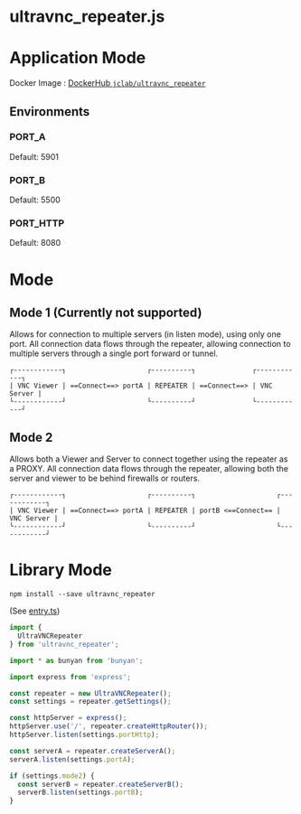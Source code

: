 # ultravnc_repeater.js

# Application Mode

Docker Image : [DockerHub `jclab/ultravnc_repeater`](#https://hub.docker.com/r/jclab/ultravnc_repeater)

## Environments

### PORT_A

Default: 5901

### PORT_B

Default: 5500

### PORT_HTTP

Default: 8080

# Mode

## Mode 1 (Currently not supported)
Allows for connection to multiple servers (in listen mode), using only one port. All connection data flows through the repeater, allowing connection to multiple servers through a single port forward or tunnel.

```
┌------------┐                    ┌----------┐              ┌------------┐
| VNC Viewer | ==Connect==> portA | REPEATER | ==Connect==> | VNC Server |
└------------┘                    └----------┘              └------------┘
``` 

## Mode 2
Allows both a Viewer and Server to connect together using the repeater as a PROXY. All connection data flows through the repeater, allowing both the server and viewer to be behind firewalls or routers.

```
┌------------┐                    ┌----------┐                    ┌------------┐
| VNC Viewer | ==Connect==> portA | REPEATER | portB <==Connect== | VNC Server |
└------------┘                    └----------┘                    └------------┘
```

# Library Mode

`npm install --save ultravnc_repeater`

(See [entry.ts](./src/entry.ts))

```typescript
import {
  UltraVNCRepeater
} from 'ultravnc_repeater';

import * as bunyan from 'bunyan';

import express from 'express';

const repeater = new UltraVNCRepeater();
const settings = repeater.getSettings();

const httpServer = express();
httpServer.use('/', repeater.createHttpRouter());
httpServer.listen(settings.portHttp);

const serverA = repeater.createServerA();
serverA.listen(settings.portA);

if (settings.mode2) {
  const serverB = repeater.createServerB();
  serverB.listen(settings.portB);
}
```
